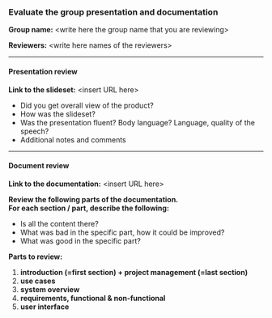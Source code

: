 ### Evaluate the group presentation and documentation

**Group name:** \<write here the group name that you are reviewing\>

**Reviewers:** \<write here names of the reviewers\>

---
#### Presentation review

**Link to the slideset:** \<insert URL here\>

* Did you get overall view of the product?
* How was the slideset?
* Was the presentation fluent? Body language? Language, quality of the speech?
* Additional notes and comments

---
#### Document review

**Link to the documentation:** \<insert URL here\>

**Review the following parts of the documentation.**<BR/>
**For each section / part, describe the following:**
* Is all the content there?
* What was bad in the specific part, how it could be improved?
* What was good in the specific part?

**Parts to review:**

1. **introduction (=first section) + project management (=last section)**
1. **use cases**
1. **system overview**
1. **requirements, functional & non-functional**
1. **user interface**

